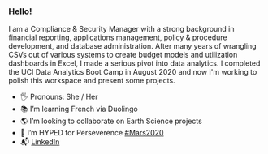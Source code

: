 ### Hello!
I am a Compliance & Security Manager with a strong background in financial reporting, applications management, policy & procedure development, and database administration. After many years of wrangling CSVs out of various systems to create budget models and utilization dashboards in Excel, I made a serious pivot into data analytics. I completed the UCI Data Analytics Boot Camp in August 2020 and now I'm working to polish this workspace and present some projects.
- 🖐️ Pronouns: She / Her
- 📚 I’m learning French via Duolingo
- 🌎 I’m looking to collaborate on Earth Science projects
- 🚀 I’m HYPED for Perseverence [#Mars2020](https://mars.nasa.gov/mars2020/)
- 📬 [LinkedIn](https://www.linkedin.com/in/andrearose6208/)
